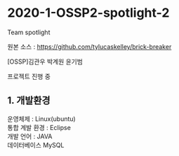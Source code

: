 # 2020-1-OSSP2-spotlight-2
Team spotlight 

원본 소스 : https://github.com/tylucaskelley/brick-breaker 

[OSSP]김관우 박계원 윤기범 

프로젝트 진행 중 

## 1. 개발환경

운영체제 : Linux(ubuntu)  
통합 계발 환경 : Eclipse  
개발 언어 : JAVA  
데이터베이스 MySQL  
 



